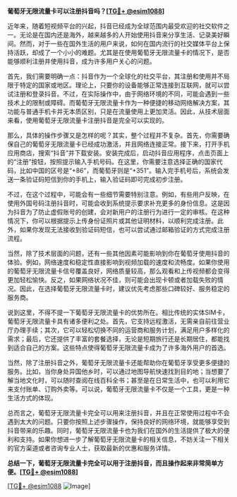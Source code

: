 **葡萄牙无限流量卡可以注册抖音吗？[[TG💪+ @esim1088](https://t.me/s/esim1088)]**

近年来，随着短视频平台的兴起，抖音已经成为全球范围内最受欢迎的社交软件之一。无论是在国内还是海外，越来越多的人开始使用抖音来分享生活、记录美好瞬间。然而，对于一些在国外生活的用户来说，如何在国内流行的社交媒体平台上保持活跃，却成了一个小小的难题。尤其是在使用葡萄牙无限流量卡的情况下，是否能够顺利注册并使用抖音，成为许多用户关心的问题。

首先，我们需要明确一点：抖音作为一个全球化的社交平台，其注册和使用并不局限于特定的国家或地区。理论上，只要你的设备能够正常连接到互联网，就可以尝试注册和登录抖音。不过，在实际操作中，由于网络环境的不同，可能会遇到一些技术上的限制或障碍。而葡萄牙无限流量卡作为一种便捷的移动网络解决方案，其功能与普通手机卡并无本质区别，只是在流量使用上更加灵活。因此，从技术层面来看，使用葡萄牙无限流量卡注册抖音是完全可以实现的。

那么，具体的操作步骤又是怎样的呢？其实，整个过程并不复杂。首先，你需要确保自己的葡萄牙无限流量卡已经成功激活，并且网络连接正常。接下来，打开手机应用商店，搜索“抖音”并下载安装。安装完成后，启动抖音应用程序，点击页面上的“注册”按钮，按照提示输入手机号码。在这里，你需要注意选择正确的国家代码，比如中国的区号是“+86”，而葡萄牙则是“+351”。输入完手机号后，系统会发送一条验证码短信到你的手机上，输入验证码即可完成初步注册。

不过，在这个过程中，可能会有一些细节需要特别注意。例如，有些用户反映，在使用外国号码注册抖音时，可能会收到系统提示要求补充更多的身份信息。这是因为抖音为了防止虚假账号的创建，会对新用户的注册行为进行一定的审核。在这种情况下，你可以根据提示上传身份证照片或其他证明材料，以顺利完成注册。此外，如果你发现无法接收到验证码短信，也可以尝试通过邮箱验证的方式完成注册流程。

当然，除了技术层面的问题，还有一些其他因素可能影响到你在葡萄牙使用抖音的体验。例如，网络速度和稳定性直接影响到视频加载的速度和流畅度。如果你使用的葡萄牙无限流量卡信号覆盖良好，网络质量较高，那么观看和上传视频都会变得更加轻松愉快。反之，如果网络状况不佳，则可能会出现卡顿或者加载失败的情况。因此，在选择葡萄牙无限流量卡时，建议优先考虑那些口碑较好、服务稳定的服务商。

说到这里，不得不提一下葡萄牙无限流量卡的优势所在。相比传统的实体SIM卡，葡萄牙无限流量卡具有诸多便利之处。首先，它支持远程激活，无需亲自前往营业厅办理手续；其次，它可以轻松切换不同的运营商和服务计划，满足用户多样化的需求；最后，它还提供了丰富的套餐选择，无论是短期旅行还是长期居住，都能找到适合自己的方案。这些特点使得葡萄牙无限流量卡成为了许多海外用户的首选。

当然，除了注册抖音之外，葡萄牙无限流量卡还能帮助你在葡萄牙享受更多便捷的服务。比如，当你身处异国他乡时，可以通过地图导航快速找到目的地；当想要了解当地文化时，可以随时查阅在线百科全书；甚至是在日常生活中，也可以利用它来支付账单、订购外卖等。可以说，葡萄牙无限流量卡不仅是一个工具，更是一种生活方式的体现。

总而言之，葡萄牙无限流量卡完全可以用来注册抖音，并且在正常使用过程中不会遇到太大的问题。只要你按照上述步骤操作，保持良好的网络环境，就能够享受到抖音带来的乐趣。同时，葡萄牙无限流量卡也为我们在国外的生活提供了极大的便利和支持。如果你想进一步了解葡萄牙无限流量卡的相关信息，不妨关注一下相关的官方渠道或者咨询专业人士，获取最新的优惠和服务详情。

**总结一下，葡萄牙无限流量卡完全可以用于注册抖音，而且操作起来非常简单方便。[[TG💪+ @esim1088](https://t.me/s/esim1088)]**

[[TG💪+ @esim1088](https://t.me/s/esim1088) ![Image](https://i.postimg.cc/4NQfJmqS/Snipaste-2025-05-13-00-14-12.png)]